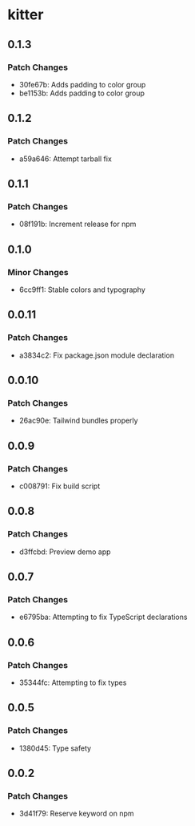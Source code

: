 # kitter

## 0.1.3

### Patch Changes

- 30fe67b: Adds padding to color group
- be1153b: Adds padding to color group

## 0.1.2

### Patch Changes

- a59a646: Attempt tarball fix

## 0.1.1

### Patch Changes

- 08f191b: Increment release for npm

## 0.1.0

### Minor Changes

- 6cc9ff1: Stable colors and typography

## 0.0.11

### Patch Changes

- a3834c2: Fix package.json module declaration

## 0.0.10

### Patch Changes

- 26ac90e: Tailwind bundles properly

## 0.0.9

### Patch Changes

- c008791: Fix build script

## 0.0.8

### Patch Changes

- d3ffcbd: Preview demo app

## 0.0.7

### Patch Changes

- e6795ba: Attempting to fix TypeScript declarations

## 0.0.6

### Patch Changes

- 35344fc: Attempting to fix types

## 0.0.5

### Patch Changes

- 1380d45: Type safety

## 0.0.2

### Patch Changes

- 3d41f79: Reserve keyword on npm
